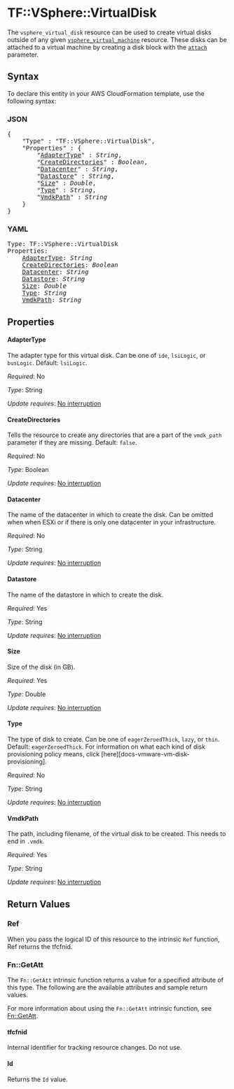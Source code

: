 # TF::VSphere::VirtualDisk

The `vsphere_virtual_disk` resource can be used to create virtual disks outside
of any given [`vsphere_virtual_machine`][docs-vsphere-virtual-machine]
resource. These disks can be attached to a virtual machine by creating a disk
block with the [`attach`][docs-vsphere-virtual-machine-disk-attach] parameter.

[docs-vsphere-virtual-machine]: /docs/providers/vsphere/r/virtual_machine.html
[docs-vsphere-virtual-machine-disk-attach]: /docs/providers/vsphere/r/virtual_machine.html#attach

## Syntax

To declare this entity in your AWS CloudFormation template, use the following syntax:

### JSON

<pre>
{
    "Type" : "TF::VSphere::VirtualDisk",
    "Properties" : {
        "<a href="#adaptertype" title="AdapterType">AdapterType</a>" : <i>String</i>,
        "<a href="#createdirectories" title="CreateDirectories">CreateDirectories</a>" : <i>Boolean</i>,
        "<a href="#datacenter" title="Datacenter">Datacenter</a>" : <i>String</i>,
        "<a href="#datastore" title="Datastore">Datastore</a>" : <i>String</i>,
        "<a href="#size" title="Size">Size</a>" : <i>Double</i>,
        "<a href="#type" title="Type">Type</a>" : <i>String</i>,
        "<a href="#vmdkpath" title="VmdkPath">VmdkPath</a>" : <i>String</i>
    }
}
</pre>

### YAML

<pre>
Type: TF::VSphere::VirtualDisk
Properties:
    <a href="#adaptertype" title="AdapterType">AdapterType</a>: <i>String</i>
    <a href="#createdirectories" title="CreateDirectories">CreateDirectories</a>: <i>Boolean</i>
    <a href="#datacenter" title="Datacenter">Datacenter</a>: <i>String</i>
    <a href="#datastore" title="Datastore">Datastore</a>: <i>String</i>
    <a href="#size" title="Size">Size</a>: <i>Double</i>
    <a href="#type" title="Type">Type</a>: <i>String</i>
    <a href="#vmdkpath" title="VmdkPath">VmdkPath</a>: <i>String</i>
</pre>

## Properties

#### AdapterType

The adapter type for this virtual disk. Can be
one of `ide`, `lsiLogic`, or `busLogic`.  Default: `lsiLogic`.

_Required_: No

_Type_: String

_Update requires_: [No interruption](https://docs.aws.amazon.com/AWSCloudFormation/latest/UserGuide/using-cfn-updating-stacks-update-behaviors.html#update-no-interrupt)

#### CreateDirectories

Tells the resource to create any
directories that are a part of the `vmdk_path` parameter if they are missing.
Default: `false`.

_Required_: No

_Type_: Boolean

_Update requires_: [No interruption](https://docs.aws.amazon.com/AWSCloudFormation/latest/UserGuide/using-cfn-updating-stacks-update-behaviors.html#update-no-interrupt)

#### Datacenter

The name of the datacenter in which to create the
disk. Can be omitted when when ESXi or if there is only one datacenter in
your infrastructure.

_Required_: No

_Type_: String

_Update requires_: [No interruption](https://docs.aws.amazon.com/AWSCloudFormation/latest/UserGuide/using-cfn-updating-stacks-update-behaviors.html#update-no-interrupt)

#### Datastore

The name of the datastore in which to create the
disk.

_Required_: Yes

_Type_: String

_Update requires_: [No interruption](https://docs.aws.amazon.com/AWSCloudFormation/latest/UserGuide/using-cfn-updating-stacks-update-behaviors.html#update-no-interrupt)

#### Size

Size of the disk (in GB).

_Required_: Yes

_Type_: Double

_Update requires_: [No interruption](https://docs.aws.amazon.com/AWSCloudFormation/latest/UserGuide/using-cfn-updating-stacks-update-behaviors.html#update-no-interrupt)

#### Type

The type of disk to create. Can be one of
`eagerZeroedThick`, `lazy`, or `thin`. Default: `eagerZeroedThick`. For
information on what each kind of disk provisioning policy means, click
[here][docs-vmware-vm-disk-provisioning].

_Required_: No

_Type_: String

_Update requires_: [No interruption](https://docs.aws.amazon.com/AWSCloudFormation/latest/UserGuide/using-cfn-updating-stacks-update-behaviors.html#update-no-interrupt)

#### VmdkPath

The path, including filename, of the virtual disk to
be created.  This needs to end in `.vmdk`.

_Required_: Yes

_Type_: String

_Update requires_: [No interruption](https://docs.aws.amazon.com/AWSCloudFormation/latest/UserGuide/using-cfn-updating-stacks-update-behaviors.html#update-no-interrupt)

## Return Values

### Ref

When you pass the logical ID of this resource to the intrinsic `Ref` function, Ref returns the tfcfnid.

### Fn::GetAtt

The `Fn::GetAtt` intrinsic function returns a value for a specified attribute of this type. The following are the available attributes and sample return values.

For more information about using the `Fn::GetAtt` intrinsic function, see [Fn::GetAtt](https://docs.aws.amazon.com/AWSCloudFormation/latest/UserGuide/intrinsic-function-reference-getatt.html).

#### tfcfnid

Internal identifier for tracking resource changes. Do not use.

#### Id

Returns the <code>Id</code> value.

